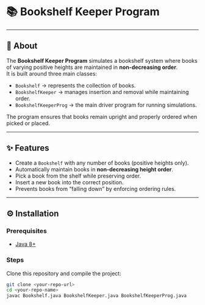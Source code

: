 # 📚 Bookshelf Keeper Program

---

## 📖 About
The **Bookshelf Keeper Program** simulates a bookshelf system where books of varying positive heights are maintained in **non-decreasing order**.  
It is built around three main classes:  

- `Bookshelf` → represents the collection of books.  
- `BookshelfKeeper` → manages insertion and removal while maintaining order.  
- `BookshelfKeeperProg` → the main driver program for running simulations.  

The program ensures that books remain upright and properly ordered when picked or placed.  

---

## ✨ Features
- Create a `Bookshelf` with any number of books (positive heights only).  
- Automatically maintain books in **non-decreasing height order**.  
- Pick a book from the shelf while preserving order.  
- Insert a new book into the correct position.  
- Prevents books from “falling down” by enforcing ordering rules.  

---

## ⚙️ Installation
### Prerequisites
- [Java 8+](https://www.oracle.com/java/technologies/javase-downloads.html)

### Steps
Clone this repository and compile the project:
```bash
git clone <your-repo-url>
cd <your-repo-name>
javac Bookshelf.java BookshelfKeeper.java BookshelfKeeperProg.java
